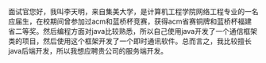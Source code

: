 ​	面试官您好，我叫李天明，来自集美大学，是计算机工程学院网络工程专业的一名应届生，在校期间曾参加过acm和蓝桥杯竞赛，获得acm省赛铜牌和蓝桥杯福建省二等奖。然后编程方面对java比较熟悉，所以自己使用java开发了一个通信框架类的项目，然后使用这个框架开发了一个即时通讯软件。总而言之，我比较擅长java后端开发，所以我想应聘贵公司的服务端开发。

